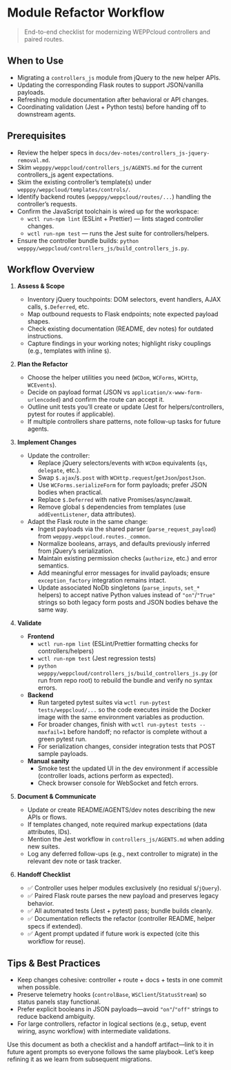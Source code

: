 # Module Refactor Workflow
> End-to-end checklist for modernizing WEPPcloud controllers and paired routes.

## When to Use
- Migrating a `controllers_js` module from jQuery to the new helper APIs.
- Updating the corresponding Flask routes to support JSON/vanilla payloads.
- Refreshing module documentation after behavioral or API changes.
- Coordinating validation (Jest + Python tests) before handing off to downstream agents.

## Prerequisites
- Review the helper specs in `docs/dev-notes/controllers_js-jquery-removal.md`.
- Skim `wepppy/weppcloud/controllers_js/AGENTS.md` for the current controllers_js agent expectations.
- Skim the existing controller’s template(s) under `wepppy/weppcloud/templates/controls/`.
- Identify backend routes (`wepppy/weppcloud/routes/...`) handling the controller’s requests.
- Confirm the JavaScript toolchain is wired up for the workspace:
  - `wctl run-npm lint` (ESLint + Prettier) — lints staged controller changes.
  - `wctl run-npm test` — runs the Jest suite for controllers/helpers.
- Ensure the controller bundle builds: `python wepppy/weppcloud/controllers_js/build_controllers_js.py`.

## Workflow Overview
1. **Assess & Scope**
   - Inventory jQuery touchpoints: DOM selectors, event handlers, AJAX calls, `$.Deferred`, etc.
   - Map outbound requests to Flask endpoints; note expected payload shapes.
   - Check existing documentation (README, dev notes) for outdated instructions.
   - Capture findings in your working notes; highlight risky couplings (e.g., templates with inline `$`).

2. **Plan the Refactor**
   - Choose the helper utilities you need (`WCDom`, `WCForms`, `WCHttp`, `WCEvents`).
   - Decide on payload format (JSON vs `application/x-www-form-urlencoded`) and confirm the route can accept it.
   - Outline unit tests you’ll create or update (Jest for helpers/controllers, pytest for routes if applicable).
   - If multiple controllers share patterns, note follow-up tasks for future agents.

3. **Implement Changes**
   - Update the controller:
     - Replace jQuery selectors/events with `WCDom` equivalents (`qs`, `delegate`, etc.).
     - Swap `$.ajax`/`$.post` with `WCHttp.request`/`getJson`/`postJson`.
     - Use `WCForms.serializeForm` for form payloads; prefer JSON bodies when practical.
     - Replace `$.Deferred` with native Promises/async/await.
     - Remove global `$` dependencies from templates (use `addEventListener`, data attributes).
   - Adapt the Flask route in the same change:
     - Ingest payloads via the shared parser (`parse_request_payload`) from `wepppy.weppcloud.routes._common`.
     - Normalize booleans, arrays, and defaults previously inferred from jQuery’s serialization.
     - Maintain existing permission checks (`authorize`, etc.) and error semantics.
     - Add meaningful error messages for invalid payloads; ensure `exception_factory` integration remains intact.
     - Update associated NoDb singletons (`parse_inputs`, `set_*` helpers) to accept native Python values instead of `"on"`/`"True"` strings so both legacy form posts and JSON bodies behave the same way.

4. **Validate**
   - **Frontend**
     - `wctl run-npm lint` (ESLint/Prettier formatting checks for controllers/helpers)
     - `wctl run-npm test` (Jest regression tests)
     - `python wepppy/weppcloud/controllers_js/build_controllers_js.py` (or run from repo root) to rebuild the bundle and verify no syntax errors.
   - **Backend**
     - Run targeted pytest suites via `wctl run-pytest tests/weppcloud/...` so the code executes inside the Docker image with the same environment variables as production.
     - For broader changes, finish with `wctl run-pytest tests --maxfail=1` before handoff; no refactor is complete without a green pytest run.
     - For serialization changes, consider integration tests that POST sample payloads.
   - **Manual sanity**
     - Smoke test the updated UI in the dev environment if accessible (controller loads, actions perform as expected).
     - Check browser console for WebSocket and fetch errors.

5. **Document & Communicate**
   - Update or create README/AGENTS/dev notes describing the new APIs or flows.
   - If templates changed, note required markup expectations (data attributes, IDs).
   - Mention the Jest workflow in `controllers_js/AGENTS.md`  when adding new suites.
   - Log any deferred follow-ups (e.g., next controller to migrate) in the relevant dev note or task tracker.

6. **Handoff Checklist**
   - ✅ Controller uses helper modules exclusively (no residual `$`/`jQuery`).
   - ✅ Paired Flask route parses the new payload and preserves legacy behavior.
   - ✅ All automated tests (Jest + pytest) pass; bundle builds cleanly.
   - ✅ Documentation reflects the refactor (controller README, helper specs if extended).
   - ✅ Agent prompt updated if future work is expected (cite this workflow for reuse).

## Tips & Best Practices
- Keep changes cohesive: controller + route + docs + tests in one commit when possible.
- Preserve telemetry hooks (`controlBase`, `WSClient`/`StatusStream`) so status panels stay functional.
- Prefer explicit booleans in JSON payloads—avoid `"on"`/`"off"` strings to reduce backend ambiguity.
- For large controllers, refactor in logical sections (e.g., setup, event wiring, async workflow) with intermediate validations.

Use this document as both a checklist and a handoff artifact—link to it in future agent prompts so everyone follows the same playbook. Let’s keep refining it as we learn from subsequent migrations.
